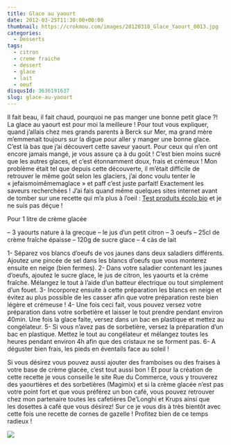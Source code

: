 ```yaml
---
title: Glace au yaourt
date: 2012-03-25T11:30:00+00:00
thumbnail: https://crokmou.com/images/20120318_Glace_Yaourt_0013.jpg
categories:
  - Desserts
tags:
  - citron
  - creme fraiche
  - dessert
  - glace
  - lait
  - oeuf
disqusId: 3636191637
slug: glace-au-yaourt
---
```


Il fait beau, il fait chaud, pourquoi ne pas manger une bonne petit glace ?! La glace au yaourt est pour moi la meilleure ! Pour tout vous expliquer, quand j’allais chez mes grands parents à Berck sur Mer, ma grand mère m’emmenait toujours sur la digue pour aller y manger une bonne glace. C’est là bas que j’ai découvert cette saveur yaourt. Pour ceux qui n’en ont encore jamais mangé, je vous assure ça à du goût ! C’est bien moins sucré que les autres glaces, et c’est étonnamment doux, frais et crémeux ! Mon problème était tel que depuis cette découverte, il m’était difficile de retrouver le même goût selon les glaciers, j’ai donc voulu tenter le « jefaismoimêmemaglace » et paff c’est juste parfait! Exactement les saveurs recherchées ! J’ai fais quand même quelques sites internet avant de tomber sur une recette qui m’a plus à l’oeil : [Test produits écolo bio](http://testproduitsecolobio.free.fr/recette_glace_maison_yaourt_sorbetiere_machine_naturelle.html) et je ne suis pas déçue !

Pour 1 litre de crème glacée

– 3 yaourts nature à la grecque
– le jus d’un petit citron
– 3 oeufs
– 25cl de crème fraîche épaisse
– 120g de sucre glace
– 4 càs de lait

1- Séparez vos blancs d’oeufs de vos jaunes dans deux saladiers différents. Ajoutez une pincée de sel dans les blancs d’oeufs que vous monterez ensuite en neige (bien fermes).
2- Dans votre saladier contenant les jaunes d’oeufs, ajoutez le sucre glace, le jus de citron, les yaourts et la crème fraîche. Mélangez le tout à l’aide d’un batteur électrique ou tout simplement d’un fouet.
3- Incorporez ensuite à cette préparation les blancs en neige et évitez au plus possible de les casser afin que votre préparation reste bien légère et crémeuse !
4- Une fois ceci fait, vous pouvez versez votre préparation dans votre sorbetière et laisser le tout prendre pendant environ 40min. Une fois la glace faite, versez dans un bac en plastique et mettez au congélateur.
5- Si vous n’avez pas de sorbetière, versez la préparation d’un bac en plastique. Mettez le tout au congélateur et mélangez toutes les heures pendant environ 4h afin que des cristaux ne se forment pas.
6- A déguster bien frais, les pieds en éventails face au soleil !

Si vous désirez vous pouvez aussi ajouter des framboises ou des fraises à votre base de crème glacée, c’est tout aussi bon ! Et pour la création de cette recette je vous conseille le site Rue du Commerce, vous y trouverez des yaourtières et des sorbetières (Magimix) et si la crème glacée n’est pas votre point fort et que vous préférez un bon café, vous pouvez retrouver chez mon partenaire toutes les cafetières De’Longhi et Krups ainsi que les dosettes à café que vous désirez! Sur ce je vous dis à très bientôt avec cette fois une recette de cornes de gazelle ! Profitez bien de ce temps radieux !

![](http://4.bp.blogspot.com/-2bLosyMFac4/TxhFg0sR2dI/AAAAAAAABec/Mzg1OnlXUmM/s1600/Signature+copie.jpg)